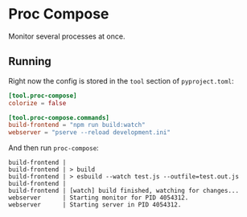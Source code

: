 # Proc Compose

Monitor several processes at once.

## Running

Right now the config is stored in the `tool` section of `pyproject.toml`:

```toml
[tool.proc-compose]
colorize = false

[tool.proc-compose.commands]
build-frontend = "npm run build:watch"
webserver = "pserve --reload development.ini"

```

And then run `proc-compose`:

```
build-frontend |
build-frontend | > build
build-frontend | > esbuild --watch test.js --outfile=test.out.js
build-frontend |
build-frontend | [watch] build finished, watching for changes...
webserver      | Starting monitor for PID 4054312.
webserver      | Starting server in PID 4054312.
```
